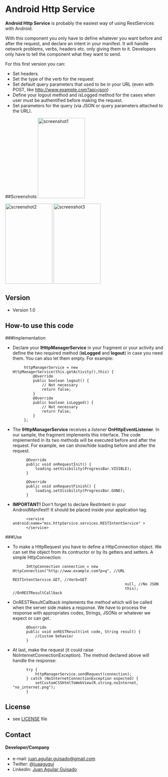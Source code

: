 Android Http Service
======
**Android Http Service** is probably the easiest way of using RestServices with Android.

With this component you only have to define whatever you want before and after the request, and declare an intent in your manifest. It will handle network problems, verbs, headers etc. only giving them to it. Developers only have to tell the component what they want to send.

For this first version you can:

* Set headers.
* Set the type of the verb for the request
* Set default query parameters that used to be in your URL (even with POST, like http://www.example.com?api=json)
* Define your logout method and isLogged method for the cases when user must be authentified before making the request.
* Set parameters for the query (via JSON or query parameters attached to the URL).


##Screenshots
<img src="https://github.com/juaagugui/AndroidHttpRestService/blob/master/art/screenshot1.png" alt="screenshot1" style="width:150;height:256">

<img src="https://github.com/juaagugui/AndroidHttpRestService/blob/master/art/screenshot2.png" alt="screenshot2" style="width:150;height:256">

<img src="https://github.com/juaagugui/AndroidHttpRestService/blob/master/art/screenshot3.png" alt="screenshot3" style="width:150;height:256">

## Version 
* Version 1.0

## How-to use this code

###Implementation
 * Declare your **IHttpManagerService** in your fragment or your activity and define the two required method (**isLogged** and **logout**) in case you need them. You can also let them empty. For example:

			httpManagerService = new HttpManagerService(this.getActivity(),this) {
				@Override
				public boolean logout() {
					// Not necessary
					return false;
				}
				@Override
				public boolean isLogged() {
					// Not necessary
					return false;
				}
			};

* The **IHttpManagerService** receives a listener **OnHttpEventListener**. In our sample, the fragment implements this interface. The code implemented in its two methods will be executed before and after the request. For example, we can show/hide loading before and after the request.

			@Override
			public void onRequestInit() {
				loading.setVisibility(ProgressBar.VISIBLE);
			}
		
			@Override
			public void onRequestFinish() {				
				loading.setVisibility(ProgressBar.GONE);
			}

	
* **IMPORTANT!** Don't forget to declare RestIntent in your AndroidManifest!! It should be placed inside your application tag.

			<service android:name="mss.httpService.services.RESTIntentService" >
			</service>	 

###Use
* To make a HttpRequest you have to define a HttpConnection object. We can set the object from its contructor or by its getters and setters. A simple HttpConnection:

			IHttpConnection connection = new HttpConnection("http://www.example.com?p=q", //URL
														RESTIntentService.GET, //Verb=GET
														null, //No JSON
														this); //OnRESTResultCallback
* OnRESTResultCallback implements the method which will be called when the server side makes a response. We have to process the response with appropriates codes, Strings, JSONs or whatever we expect or can get.

			@Override
			public void onRESTResult(int code, String result) {
				//Custom behavior
			}
* At last, make the request (it could raise NoInternetConnectionException). The method declared above will handle the response:

			try {
				httpManagerService.sendRequest(connection);
			} catch (NoInternetConnectionException expected) {
				setCustomCSSHtmlToWebView(R.string.noInternet, "no_internet.png");
			}

## License 
* see [LICENSE](https://github.com/juaagugui/AndroidHttpRestService/blob/master/LICENSE) file

## Contact
#### Developer/Company
* e-mail: juan.aguilar.guisado@gmail.com
* Twitter: [@juaagugui](https://twitter.com/juaagugui)
* Linkedin: [Juan Aguilar Guisado](http://es.linkedin.com/in/juanaguilarguisado)